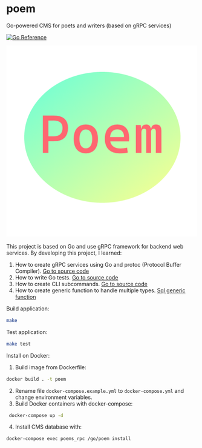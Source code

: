 # poem
Go-powered CMS for poets and writers (based on gRPC services)

[![Go Reference](https://pkg.go.dev/badge/webimizer.dev/poem.svg)](https://pkg.go.dev/webimizer.dev/poem)

![Poem](cmd/subcommands/adminfrontend/assets/img/poem_logo.png "Poem")

This project is based on Go and use gRPC framework for backend web services. 
By developing this project, I learned:
1. How to create gRPC services using Go and protoc (Protocol Buffer Compiler). [Go to source code](https://github.com/vaclovas2020/poem/blob/main/poems/poems.proto)
2. How to write Go tests. [Go to source code](https://github.com/vaclovas2020/poem/blob/main/poem_test.go)
3. How to create CLI subcommands. [Go to source code](https://github.com/vaclovas2020/poem/blob/main/cmd/subcommands/subcommands.go)
4. How to create generic function to handle multiple types. [Sql generic function](https://github.com/vaclovas2020/poem/blob/main/cmd/subcommands/adminserver/db_exec.go)

Build application:
```sh
make
```

Test application:
```sh
make test
```

Install on Docker:
1. Build image from Dockerfile:
```sh
docker build . -t poem
```
2. Rename file ```docker-compose.example.yml``` to ```docker-compose.yml``` and change environment variables.
3. Build Docker containers with docker-compose:
```sh
 docker-compose up -d
```
4. Install CMS database with:
```sh
docker-compose exec poems_rpc /go/poem install
```